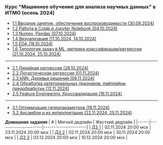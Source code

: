 ### Курс "Машинное обучение для анализа научных данных" в ИТМО (осень 2024)
- [1.1 Вводное занятие, обеспечение воспроизводимости (30.09.2024)](Lectures/Lecture%201)
- [1.2 Работа в Colab и Jupyter Notebook (04.10.2024)](Lectures/Lecture%202)
- [1.3 Numpy, Pandas (07.10.2024)](Lectures/Lecture%203)
- [1.4 Визуализация (11.10.2024, 14.10.2024)](Lectures/Lecture%204)
- [1.5 EDA (18.10.2024)](Lectures/Lecture%205)
- [1.6 Типология задач в ML, метрики классификации/регрессии (21.10.2024, 25.10.2024)](Lectures/Lectures%206-7)
______
- [2.1 Линейная регрессия (28.10.2024)](Lectures/Lecture%208)
- [2.2 Логистическая регрессия (01.11.2024)](Lectures/Lecture%209)
- [2.3 kNN, Деревья решений (08.11.2024)](Lectures/Lecture%209)
- [2.4 Обработка категориальных признаков, пайплайны предобработки (12.11.2024)](Lectures/Lecture%2010)
- [2.5 Feature Engineering, Кроссвалидация (16.11.2024)](Lectures/Lecture%2011)
______
- [3.1 Оптимизация гиперпараметров (18.11.2024)](Lectures/Lecture%2012)
- [3.2 Ансамбли и их интерпретация (22.11.2024, 25.11.2024)](Lectures/Lecture%2013)


**Домашние задания**
| #    | Мягкий дедлайн       | Жесткий дедлайн      |
|------|----------------------|----------------------|
| [ДЗ 1](HW/hw_1.md) | 02.11.2024 20:00 мск | 23.11.2024 20:00 мск |
| [ДЗ 2](HW/hw_2.md) | 02.11.2024 20:00 мск | 30.11.2024 20:00 мск |
| [ДЗ 3](HW/hw_3.md) | 03.12.2024 20:00 мск | 10.12.2024 20:00 мск |
